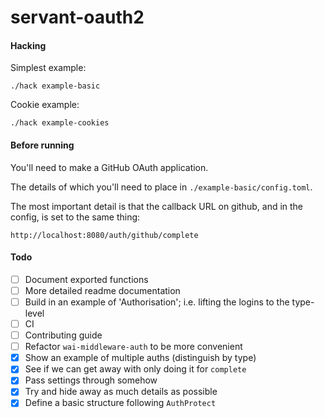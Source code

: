 # servant-oauth2


#### Hacking

Simplest example:

```
./hack example-basic
```

Cookie example:
```
./hack example-cookies
```

#### Before running

You'll need to make a GitHub OAuth application.

The details of which you'll need to place in `./example-basic/config.toml`.

The most important detail is that the callback URL on github, and in the
config, is set to the same thing:

```
http://localhost:8080/auth/github/complete
```

#### Todo

- [ ] Document exported functions
- [ ] More detailed readme documentation
- [ ] Build in an example of 'Authorisation'; i.e. lifting the logins to the
  type-level
- [ ] CI
- [ ] Contributing guide
- [ ] Refactor `wai-middleware-auth` to be more convenient
- [x] Show an example of multiple auths (distinguish by type)
- [x] See if we can get away with only doing it for `complete`
- [x] Pass settings through somehow
- [x] Try and hide away as much details as possible
- [x] Define a basic structure following `AuthProtect`
